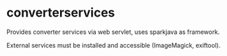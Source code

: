 # converterservices

Provides converter services via web servlet, uses sparkjava as framework.

External services must be installed and accessible (ImageMagick, exiftool).
